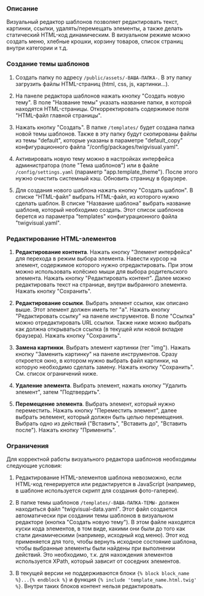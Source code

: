 ### Описание

Визуальный редактор шаблонов позволяет редактировать текст, картинки, ссылки, удалять/перемещать элементы, а также делать статический HTML-код динамическим. В визуальном режиме можно создать меню, хлебные крошки, корзину товаров, список страниц внутри категории и т.д.

### Создание темы шаблонов

1. Создать папку по адресу ``/public/assets/-ВАША-ПАПКА-``. В эту папку загрузить файлы HTML-страниц (html, css, js, картинки...).

2. На панеле редактора шаблонов нажать кнопку "Создать новую тему". В поле "Название темы" указать название папки, в которой находятся HTML-страницы. Откорректировать содержимое поля "HTML-файл главной страницы".

3. Нажать кнопку "Создать". В папке ``/templates/`` будет создана папка новой темы шаблонов. Также в эту папку будут скопированы файлы из темы "default", которые указаны в параметре "default_copy" конфигурационного файла "/config/packages/twigvisual.yaml".

4. Активировать новую тему можно в настройках интерфейса администратора (поле "Тема шаблонов") или в файле ``/config/settings.yaml`` (параметр "app.template_theme"). После этого нужно очистить системный кэш. Обновить страницу в браузере.

5. Для создания нового шаблона нажать кнопку "Создать шаблон". В списке "HTML-файл" выбрать HTML-файл, из которого нужно сделать шаблон. В списке "Название шаблона" выбрать название шаблонв, который необходимо создать. Этот список шаблонов берется из параметра "templates" конфигурационного файла "twigvisual.yaml".

### Редактирование HTML-элементов

1. **Редактирование контента**. Нажать кнопку "Элемент интерфейса" для перехода в режим выбора элемента. Навести курсор на элемент, содержимое которого нужно отредактировать. При этом можно использовать колёсико мыши для выбора родительского элемента. Нажать кнопку "Редактировать контент". Далее можно редактировать текст на странице, внутри выбранного элемента. Нажать кнопку "Сохранить".

2. **Редактирование ссылки**. Выбрать элемент ссылки, как описано выше. Этот элемент должен иметь тег "a". Нажать кнопку "Редактировать ссылку" на панеле инструментов. В поле "Ссылка" можно отредактировать URL ссылки. Также ниже можно выбрать как должна открываться ссылка (в текущей или новой вкладке браузера). Нажать кнопку "Сохранить".

3. **Замена картинки**. Выбрать элемент картинки (тег "img"). Нажать кнопку "Заменить картинку" на панеле инструментов. Сразу откроется окно, в котором нужно выбрать файл картинки, на которую необходимо сделать замену. Нажать кнопку "Сохранить". См. список ограничений ниже.

4. **Удаление элемента**. Выбрать элемент, нажать кнопку "Удалить элемент", затем "Подтвердить".

5. **Перемещение элемента**. Выбрать элемент, который нужно переместить. Нажать кнопку "Переместить элемент", далее выбрать эелемент, который должен быть целью перемещения. Выбрать одно из действий ("Вставить", "Вставить до", "Вставить после"). Нажать кнопку "Применить".

### Ограничения

Для корректной работы визуального редактора шаблонов необходимы следующие условия:

1. Редактирование HTML-элементов шаблона невозможно, если HTML-код генерируется или редактируется в JavaScript (например, в шаблоне используется скрипт для создания фото-галереи).

2. В папке темы шаблонов ``/templates/-ВАША-ПАПКА-ТЕМЫ-`` должен находиться файл "twigvisual-data.yaml". Этот файл создается автоматически при создании темы шаблонов в визуальном редакторе (кнопка "Создать новую тему"). В этом файле находятся куски кода элементов, в том виде, какими они были до того как стали динамическими (например, исходный код меню). Этот код применяется для того, чтобы вернуть исходное состояние шаблона, чтобы выбранные элементы были найдены при выполнении действий. Это необходимо, т.к. для нахождения элементов используется XPath, который зависит от соседних элементов.

3. В текущей версии не поддерживаются блоки ``{% block block_name %}...{% endblock %}`` и функция ``{% include 'template_name.html.twig' %}``. Внутри таких блоков контент нельзя редактировать.

